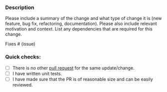 ### Description

Please include a summary of the change and what type of change it is (new feature, bug fix, refactoring, documentation).
Please also include relevant motivation and context.
List any dependencies that are required for this change.

Fixes # (issue)

### Quick checks:

- [ ] There is no other [pull request](https://github.com/conduitio-labs/conduit-connector-grpc/pulls) for the same update/change.
- [ ] I have written unit tests.
- [ ] I have made sure that the PR is of reasonable size and can be easily reviewed.